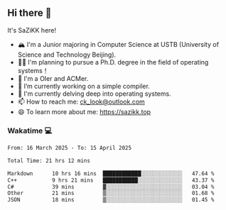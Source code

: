 ## Hi there 👋

It's SaZiKK here!

- 🏔️ I'm a Junior majoring in Computer Science  at USTB (University of Science and Technology Beijing).
- 🧑‍🎓 I'm planning to pursue a Ph.D. degree in the field of operating systems！
- 🚀 I'm a OIer and ACMer.
- 🔭 I’m currently working on a simple compiler.
- 🌱 I'm currently delving deep into operating systems.
- 📫 How to reach me: ck_look@outlook.com
- 😄 To learn more about me: https://sazikk.top

  
<!--
**SaZiKK/SaZiKK** is a ✨ _special_ ✨ repository because its `README.md` (this file) appears on your GitHub profile.

Here are some ideas to get you started:

- 🔭 I’m currently working on ...
- 🌱 I’m currently learning ...
- 👯 I’m looking to collaborate on ...
- 🤔 I’m looking for help with ...
- 💬 Ask me about ...
- 📫 How to reach me: ...
- 😄 Pronouns: ...
- ⚡ Fun fact: ...
-->

### Wakatime 💻

<!--START_SECTION:waka-->

```txt
From: 16 March 2025 - To: 15 April 2025

Total Time: 21 hrs 12 mins

Markdown      10 hrs 16 mins  ████████████░░░░░░░░░░░░░   47.64 %
C++           9 hrs 21 mins   ███████████░░░░░░░░░░░░░░   43.37 %
C#            39 mins         ▓░░░░░░░░░░░░░░░░░░░░░░░░   03.04 %
Other         21 mins         ▒░░░░░░░░░░░░░░░░░░░░░░░░   01.68 %
JSON          18 mins         ▒░░░░░░░░░░░░░░░░░░░░░░░░   01.45 %
```

<!--END_SECTION:waka-->

